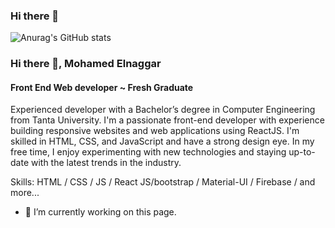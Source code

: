 ### Hi there 👋

![Anurag's GitHub stats](https://github-readme-stats.vercel.app/api?username=anuraghazra&show_icons=true&theme=transparent)

### Hi there 👋, Mohamed Elnaggar
#### Front End Web developer ~ Fresh Graduate
Experienced developer with a Bachelor’s degree in Computer Engineering from Tanta University. 
I'm a passionate front-end developer with experience building responsive websites and web applications using ReactJS. I'm skilled in HTML, CSS, and JavaScript and have a strong design eye. In my free time, I enjoy experimenting with new technologies and staying up-to-date with the latest trends in the industry.

Skills: HTML / CSS / JS / React JS/bootstrap / Material-UI /  Firebase / and more...

- 🔭 I’m currently working on this page. 




